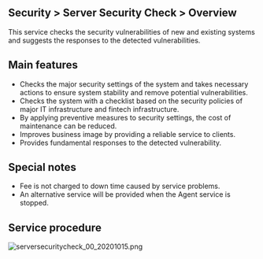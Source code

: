 ## Security > Server Security Check > Overview

This service checks the security vulnerabilities of new and existing systems and suggests the responses to the detected vulnerabilities.

## Main features

* Checks the major security settings of the system and takes necessary actions to ensure system stability and remove potential vulnerabilities.
* Checks the system with a checklist based on the security policies of major IT infrastructure and fintech infrastructure.
* By applying preventive measures to security settings, the cost of maintenance can be reduced.
* Improves business image by providing a reliable service to clients.
* Provides fundamental responses to the detected vulnerability.

## Special notes

* Fee is not charged to down time caused by service problems.
* An alternative service will be provided when the Agent service is stopped.

## Service procedure

![serversecuritycheck_00_20201015.png](https://static.toastoven.net/prod_serversecuritycheck/serversecuritycheck_00_20201020.png)

